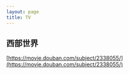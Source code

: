 ```yaml
---
layout: page
title: TV
---
```


## 西部世界

[https://movie.douban.com/subject/2338055/](https://movie.douban.com/subject/2338055/)